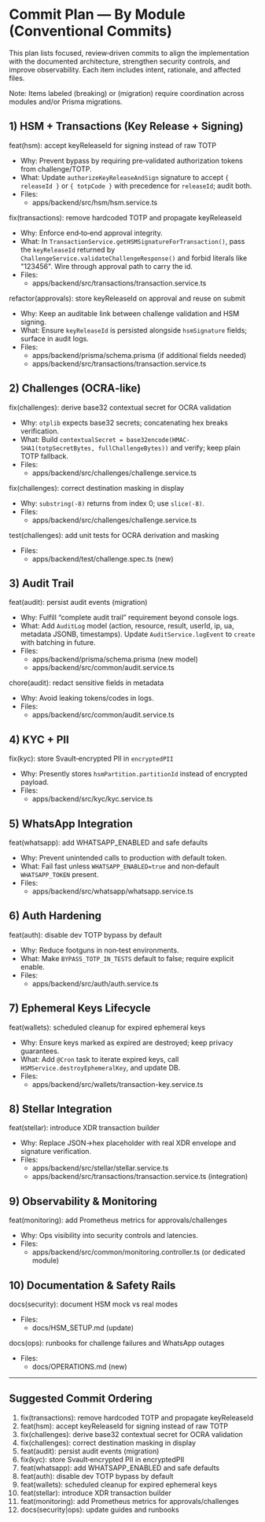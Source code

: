 # Commit Plan — By Module (Conventional Commits)

This plan lists focused, review‑driven commits to align the implementation with the documented architecture, strengthen security controls, and improve observability. Each item includes intent, rationale, and affected files.

Note: Items labeled (breaking) or (migration) require coordination across modules and/or Prisma migrations.

## 1) HSM + Transactions (Key Release + Signing)

feat(hsm): accept keyReleaseId for signing instead of raw TOTP
- Why: Prevent bypass by requiring pre‑validated authorization tokens from challenge/TOTP.
- What: Update `authorizeKeyReleaseAndSign` signature to accept `{ releaseId }` or `{ totpCode }` with precedence for `releaseId`; audit both.
- Files:
  - apps/backend/src/hsm/hsm.service.ts

fix(transactions): remove hardcoded TOTP and propagate keyReleaseId
- Why: Enforce end‑to‑end approval integrity.
- What: In `TransactionService.getHSMSignatureForTransaction()`, pass the `keyReleaseId` returned by `ChallengeService.validateChallengeResponse()` and forbid literals like "123456". Wire through approval path to carry the id.
- Files:
  - apps/backend/src/transactions/transaction.service.ts

refactor(approvals): store keyReleaseId on approval and reuse on submit
- Why: Keep an auditable link between challenge validation and HSM signing.
- What: Ensure `keyReleaseId` is persisted alongside `hsmSignature` fields; surface in audit logs.
- Files:
  - apps/backend/prisma/schema.prisma (if additional fields needed)
  - apps/backend/src/transactions/transaction.service.ts

## 2) Challenges (OCRA‑like)

fix(challenges): derive base32 contextual secret for OCRA validation
- Why: `otplib` expects base32 secrets; concatenating hex breaks verification.
- What: Build `contextualSecret = base32encode(HMAC-SHA1(totpSecretBytes, fullChallengeBytes))` and verify; keep plain TOTP fallback.
- Files:
  - apps/backend/src/challenges/challenge.service.ts

fix(challenges): correct destination masking in display
- Why: `substring(-8)` returns from index 0; use `slice(-8)`.
- Files:
  - apps/backend/src/challenges/challenge.service.ts

test(challenges): add unit tests for OCRA derivation and masking
- Files:
  - apps/backend/test/challenge.spec.ts (new)

## 3) Audit Trail

feat(audit): persist audit events (migration)
- Why: Fulfill “complete audit trail” requirement beyond console logs.
- What: Add `AuditLog` model (action, resource, result, userId, ip, ua, metadata JSONB, timestamps). Update `AuditService.logEvent` to `create` with batching in future.
- Files:
  - apps/backend/prisma/schema.prisma (new model)
  - apps/backend/src/common/audit.service.ts

chore(audit): redact sensitive fields in metadata
- Why: Avoid leaking tokens/codes in logs.
- Files:
  - apps/backend/src/common/audit.service.ts

## 4) KYC + PII

fix(kyc): store Svault‑encrypted PII in `encryptedPII`
- Why: Presently stores `hsmPartition.partitionId` instead of encrypted payload.
- Files:
  - apps/backend/src/kyc/kyc.service.ts

## 5) WhatsApp Integration

feat(whatsapp): add WHATSAPP_ENABLED and safe defaults
- Why: Prevent unintended calls to production with default token.
- What: Fail fast unless `WHATSAPP_ENABLED=true` and non‑default `WHATSAPP_TOKEN` present.
- Files:
  - apps/backend/src/whatsapp/whatsapp.service.ts

## 6) Auth Hardening

feat(auth): disable dev TOTP bypass by default
- Why: Reduce footguns in non‑test environments.
- What: Make `BYPASS_TOTP_IN_TESTS` default to false; require explicit enable.
- Files:
  - apps/backend/src/auth/auth.service.ts

## 7) Ephemeral Keys Lifecycle

feat(wallets): scheduled cleanup for expired ephemeral keys
- Why: Ensure keys marked as expired are destroyed; keep privacy guarantees.
- What: Add `@Cron` task to iterate expired keys, call `HSMService.destroyEphemeralKey`, and update DB.
- Files:
  - apps/backend/src/wallets/transaction-key.service.ts

## 8) Stellar Integration

feat(stellar): introduce XDR transaction builder
- Why: Replace JSON→hex placeholder with real XDR envelope and signature verification.
- Files:
  - apps/backend/src/stellar/stellar.service.ts
  - apps/backend/src/transactions/transaction.service.ts (integration)

## 9) Observability & Monitoring

feat(monitoring): add Prometheus metrics for approvals/challenges
- Why: Ops visibility into security controls and latencies.
- Files:
  - apps/backend/src/common/monitoring.controller.ts (or dedicated module)

## 10) Documentation & Safety Rails

docs(security): document HSM mock vs real modes
- Files:
  - docs/HSM_SETUP.md (update)

docs(ops): runbooks for challenge failures and WhatsApp outages
- Files:
  - docs/OPERATIONS.md (new)

---

## Suggested Commit Ordering

1. fix(transactions): remove hardcoded TOTP and propagate keyReleaseId
2. feat(hsm): accept keyReleaseId for signing instead of raw TOTP
3. fix(challenges): derive base32 contextual secret for OCRA validation
4. fix(challenges): correct destination masking in display
5. feat(audit): persist audit events (migration)
6. fix(kyc): store Svault‑encrypted PII in encryptedPII
7. feat(whatsapp): add WHATSAPP_ENABLED and safe defaults
8. feat(auth): disable dev TOTP bypass by default
9. feat(wallets): scheduled cleanup for expired ephemeral keys
10. feat(stellar): introduce XDR transaction builder
11. feat(monitoring): add Prometheus metrics for approvals/challenges
12. docs(security|ops): update guides and runbooks

